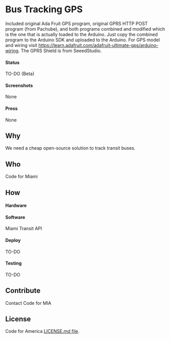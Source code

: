 # Bus Tracking GPS
Included original Ada Fruit GPS program, original GPRS HTTP POST program (from Pachube), and both programs combined and modified
which is the one that is actually loaded to the Arduino.
Just copy the combined program to the Arduino SDK and uploaded to the Arduino.
For GPS model and wiring visit https://learn.adafruit.com/adafruit-ultimate-gps/arduino-wiring.
The GPRS Shield is from SeeedStudio.

#### Status

TO-DO (Beta)

#### Screenshots

None

#### Press

None

## Why

We need a cheap open-source solution to track transit buses.

## Who

Code for Miami

## How
#### Hardware


#### Software

Miami Transit API

#### Deploy

TO-DO

#### Testing

TO-DO

## Contribute

Contact Code for MIA

## License
Code for America [LICENSE.md file](https://github.com/codeforamerica/ceviche-cms/blob/master/LICENCE.md).
